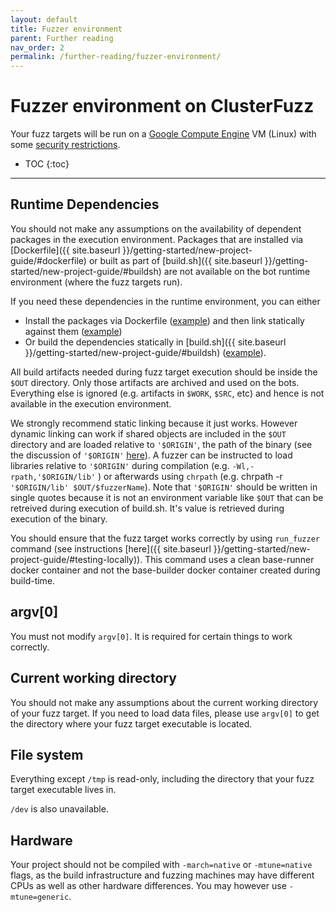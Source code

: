 ```yaml
---
layout: default
title: Fuzzer environment
parent: Further reading
nav_order: 2
permalink: /further-reading/fuzzer-environment/
---
```


# Fuzzer environment on ClusterFuzz

Your fuzz targets will be run on a
[Google Compute Engine](https://cloud.google.com/compute/) VM (Linux) with some
[security restrictions](https://github.com/google/oss-fuzz/blob/master/infra/base-images/base-runner/run_minijail).

- TOC
{:toc}
---

## Runtime Dependencies

You should not make any assumptions on the availability of dependent packages 
in the execution environment. Packages that are installed via
[Dockerfile]({{ site.baseurl }}/getting-started/new-project-guide/#dockerfile)
or built as part of 
[build.sh]({{ site.baseurl }}/getting-started/new-project-guide/#buildsh)
are not available on the bot runtime environment (where the fuzz targets run).

If you need these dependencies in the runtime environment, you can either
- Install the packages via Dockerfile
([example](https://github.com/google/oss-fuzz/blob/2d5e2ef84f281e6ab789055aa735606d3122fda9/projects/tor/Dockerfile#L19))
and then link statically against them
([example](https://github.com/google/oss-fuzz/blob/2d5e2ef84f281e6ab789055aa735606d3122fda9/projects/tor/build.sh#L40))
- Or build the dependencies statically in
[build.sh]({{ site.baseurl }}/getting-started/new-project-guide/#buildsh)
([example](https://github.com/google/oss-fuzz/blob/64f8b6593da141b97c98c7bc6f07df92c42ee010/projects/ffmpeg/build.sh#L26)).

All build artifacts needed during fuzz target execution should be inside the
`$OUT` directory. Only those artifacts are archived and used on the bots.
Everything else is ignored (e.g. artifacts in `$WORK`, `$SRC`, etc) and hence
is not available in the execution environment.

We strongly recommend static linking because it just works. 
However dynamic linking can work if shared objects are included in the `$OUT` directory and are loaded relative
to `'$ORIGIN'`, the path of the binary (see the discussion of `'$ORIGIN'` [here](http://man7.org/linux/man-pages/man8/ld.so.8.html)).
A fuzzer can be instructed to load libraries relative to `'$ORIGIN'` during compilation (e.g. `-Wl,-rpath,'$ORIGIN/lib'` )
or afterwards using `chrpath` (e.g. chrpath -r `'$ORIGIN/lib' $OUT/$fuzzerName`). Note that `'$ORIGIN'` should be written
in single quotes because it is not an environment variable like `$OUT` that can be retreived during execution of build.sh.
It's value is retrieved during execution of the binary.

You should ensure that the fuzz target works correctly by using `run_fuzzer`
command (see instructions
[here]({{ site.baseurl }}/getting-started/new-project-guide/#testing-locally)).
This command uses a clean base-runner docker container and not the base-builder
docker container created during build-time.

## argv[0]

You must not modify `argv[0]`. It is required for certain things to work
correctly.

## Current working directory

You should not make any assumptions about the current working directory of your
fuzz target. If you need to load data files, please use `argv[0]` to get the
directory where your fuzz target executable is located.

## File system

Everything except `/tmp` is read-only, including the directory that your fuzz
target executable lives in.

`/dev` is also unavailable.

## Hardware

Your project should not be compiled with `-march=native` or `-mtune=native`
flags, as the build infrastructure and fuzzing machines may have different CPUs
as well as other hardware differences. You may however use `-mtune=generic`.
